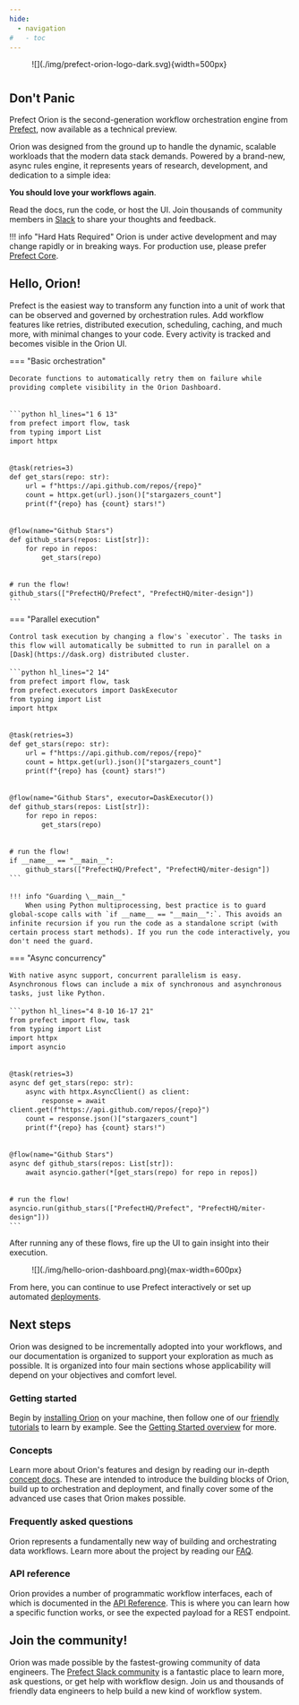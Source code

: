 ```yaml
---
hide:
  - navigation
#   - toc
---
```

<figure markdown=1>
![](./img/prefect-orion-logo-dark.svg){width=500px}
</figure>

#

## Don't Panic
Prefect Orion is the second-generation workflow orchestration engine from [Prefect](https://www.prefect.io), now available as a technical preview. 

Orion was designed from the ground up to handle the dynamic, scalable workloads that the modern data stack demands. Powered by a brand-new, async rules engine, it represents years of research, development, and dedication to a simple idea: 

**You should love your workflows again**.

Read the docs, run the code, or host the UI. Join thousands of community members in [Slack](https://www.prefect.io/slack) to share your thoughts and feedback.

!!! info "Hard Hats Required"
    Orion is under active development and may change rapidly or in breaking ways. For production use, please prefer [Prefect Core](https://github.com/prefecthq/prefect).

## Hello, Orion!

Prefect is the easiest way to transform any function into a unit of work that can be observed and governed by orchestration rules. Add workflow features like retries, distributed execution, scheduling, caching, and much more, with minimal changes to your code. Every activity is tracked and becomes visible in the Orion UI.

=== "Basic orchestration" 

    Decorate functions to automatically retry them on failure while providing complete visibility in the Orion Dashboard.


    ```python hl_lines="1 6 13"
    from prefect import flow, task
    from typing import List
    import httpx


    @task(retries=3)
    def get_stars(repo: str):
        url = f"https://api.github.com/repos/{repo}"
        count = httpx.get(url).json()["stargazers_count"]
        print(f"{repo} has {count} stars!")


    @flow(name="Github Stars")
    def github_stars(repos: List[str]):
        for repo in repos:
            get_stars(repo)


    # run the flow!
    github_stars(["PrefectHQ/Prefect", "PrefectHQ/miter-design"])
    ```

=== "Parallel execution"

    Control task execution by changing a flow's `executor`. The tasks in this flow will automatically be submitted to run in parallel on a [Dask](https://dask.org) distributed cluster.

    ```python hl_lines="2 14"
    from prefect import flow, task
    from prefect.executors import DaskExecutor
    from typing import List
    import httpx


    @task(retries=3)
    def get_stars(repo: str):
        url = f"https://api.github.com/repos/{repo}"
        count = httpx.get(url).json()["stargazers_count"]
        print(f"{repo} has {count} stars!")


    @flow(name="Github Stars", executor=DaskExecutor())
    def github_stars(repos: List[str]):
        for repo in repos:
            get_stars(repo)


    # run the flow!
    if __name__ == "__main__":
        github_stars(["PrefectHQ/Prefect", "PrefectHQ/miter-design"])
    ```

    !!! info "Guarding \__main__"
        When using Python multiprocessing, best practice is to guard global-scope calls with `if __name__ == "__main__":`. This avoids an infinite recursion if you run the code as a standalone script (with certain process start methods). If you run the code interactively, you don't need the guard.

=== "Async concurrency"

    With native async support, concurrent parallelism is easy. Asynchronous flows can include a mix of synchronous and asynchronous tasks, just like Python.

    ```python hl_lines="4 8-10 16-17 21"
    from prefect import flow, task
    from typing import List
    import httpx
    import asyncio


    @task(retries=3)
    async def get_stars(repo: str):
        async with httpx.AsyncClient() as client:
            response = await client.get(f"https://api.github.com/repos/{repo}")
        count = response.json()["stargazers_count"]
        print(f"{repo} has {count} stars!")


    @flow(name="Github Stars")
    async def github_stars(repos: List[str]):
        await asyncio.gather(*[get_stars(repo) for repo in repos])


    # run the flow!
    asyncio.run(github_stars(["PrefectHQ/Prefect", "PrefectHQ/miter-design"]))
    ```


After running any of these flows, fire up the UI to gain insight into their execution. 

<figure markdown=1>
![](./img/hello-orion-dashboard.png){max-width=600px}
</figure>

From here, you can continue to use Prefect interactively or set up automated [deployments](concepts/deployments.md).


## Next steps

Orion was designed to be incrementally adopted into your workflows, and our documentation is organized to support your exploration as much as possible. It is organized into four main sections whose applicability will depend on your objectives and comfort level.
### Getting started

Begin by [installing Orion](getting-started/installation.md) on your machine, then follow one of our [friendly tutorials](tutorials/first-steps) to learn by example. See the [Getting Started overview](getting-started/overview) for more.

### Concepts

Learn more about Orion's features and design by reading our in-depth [concept docs](concepts/overview.md). These are intended to introduce the building blocks of Orion, build up to orchestration and deployment, and finally cover some of the advanced use cases that Orion makes possible.

### Frequently asked questions

Orion represents a fundamentally new way of building and orchestrating data workflows. Learn more about the project by reading our [FAQ](faq.md).

### API reference

Orion provides a number of programmatic workflow interfaces, each of which is documented in the [API Reference](api-ref/overview). This is where you can learn how a specific function works, or see the expected payload for a REST endpoint.

## Join the community!

Orion was made possible by the fastest-growing community of data engineers. The [Prefect Slack community](https://prefect.io/slack) is a fantastic place to learn more, ask questions, or get help with workflow design. Join us and thousands of friendly data engineers to help build a new kind of workflow system.
